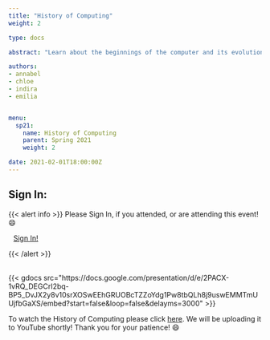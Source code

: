 ```yaml
---
title: "History of Computing"
weight: 2

type: docs

abstract: "Learn about the beginnings of the computer and its evolution to what we know today. We will be discussing the key people involved, and their contributions through time."

authors:
- annabel
- chloe
- indira
- emilia


menu:
  sp21:
    name: History of Computing
    parent: Spring 2021
    weight: 2

date: 2021-02-01T18:00:00Z
---
```

## Sign In:

{{< alert info >}}
Please Sign In, if you attended, or are attending this event! :smile:

<a class="btn btn-light btn-lg" href="https://ucfacmw.org/sign-in" role="button">
<i class="fas fa-file-alt" style="padding-right: 10px;"></i>  Sign In!</a>

{{< /alert >}}

<br>
{{< gdocs src="https://docs.google.com/presentation/d/e/2PACX-1vRQ_DEGCrI2bq-BP5_DvJX2y8v10srXOSwEEhGRUOBcTZZoYdg1Pw8tbQLh8j9uswEMMTmUUjfbGaXS/embed?start=false&loop=false&delayms=3000" >}}

To watch the History of Computing please click [here](https://ucf.zoom.us/rec/share/u7qomdaYELVwNXRL0YqeSb3pfe9pNt6ngUP1GaYb8fBZCJ187dVTOUz27v0mhT6h.hYXVO1YNdw2cwQdB). We will be uploading it to YouTube shortly! Thank you for your patience! :smile: